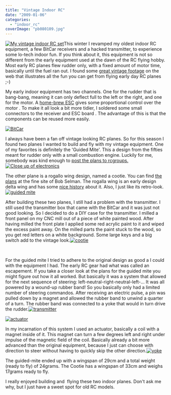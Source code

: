 ```yaml
---
title: "Vintage Indoor RC"
date: "2009-01-06"
categories: 
  - "indoor_rc"
coverImage: "pb080109.jpg"
---
```


[![My vintage indoor RC set](images/pb080109.jpg)](https://vandenbran.de/?attachment_id=224)This winter I revamped my oldest indoor RC equipment, a few BitCar receivers and a hacked transmitter, to experience some lo-tech indoor fun. If you think about it, this equipment is not so different from the early equipment used at the dawn of the RC flying hobby. Most early RC planes flew rudder only, with a fixed amount of motor time, basically until the fuel ran out. I found some [great vintage footage](http://www.rchalloffame.org/Video/index.html) on the web that illustrates all the fun you can get from flying early day RC planes ;-)

My early indoor equipment has two channels. One for the rudder that is bang-bang, meaning it can only deflect full to the left or the right, and one for the motor. A [home-brew ESC](http://www.vandenbrande.com/wp/2005/10/bitesc-electronic-speedcontroller-for-bitcars/) gives some proportional control over the motor . To make it all look a bit more tidier, I soldered some small connectors to the receiver and ESC board . The advantage of this is that the components can be reused more easily.

[![BitCar](images/simg1136-3.jpg)](https://vandenbran.de/?attachment_id=226)

I always have been a fan off vintage looking RC planes. So for this season I found two planes I wanted to build and fly with my vintage equipment. One of my favorites is definitely the 'Guided Mite'. This a design from the fifties meant for rudder only with a small combustion engine. Luckily for me, somebody was kind enough to [post the plans to rcgroups.](http://www.rcgroups.com/forums/showthread.php?t=863644)[![Close up of electronics](images/p1010018.jpg)](https://vandenbran.de/?attachment_id=218)

The other plane is a rogallo wing design, named a cootie. You can find [the plans](http://www.bsdmicrorc.com/index.php?show_aux_page=5) at the fine site of Bob Selman. The rogalla wing is an early design delta wing and has some [nice history](http://en.wikipedia.org/wiki/Rogallo_wing) about it. Also, I just like its retro-look.[![guided mite](images/pb080081.jpg)](https://vandenbran.de/?attachment_id=222)

After building these two planes, I still had a problem with the transmitter. I still used the transmitter box that came with the BitCar and it was just not good looking. So I decided to do a DIY case for the transmitter. I milled a front panel on my CNC mill out of a piece of white painted wood. After having milled the front plate I applied some red acrylic paint to it and wiped the excess paint away. On the milled parts the paint stuck to the wood, so you get red letters on a white background. Some large keys and a big switch add to the vintage look.[![cootie](images/pb080069.jpg)](https://vandenbran.de/?attachment_id=220)

 

For the guided mite I tried to adhere to the original design as good a I could with the equipment I had. The early RC gear had what was called an escapement. If you take a closer look at the plans for the guided mite you might figure out how it all worked. But basically it was a system that allowed for the next sequence of steering: left-neutral-right-neutral-left-... It was all powered by a wound-up rubber band! So you basically only had a limited number of steering commandos. After receiving an electric pulse, a pin was pulled down by a magnet and allowed the rubber band to unwind a quarter of a turn. The rubber band was connected to a yoke that would in turn drive the rudder.[![transmitter](images/pb080059.jpg)](https://vandenbran.de/?attachment_id=219)

[](https://vandenbran.de/wp-content/uploads/2009/01/p8230046.jpg)[![actuator](images/p8230045.jpg)](https://vandenbran.de/?attachment_id=234)

In my incarnation of this system I used an actuator, basically a coil with a magnet inside of it. This magnet can turn a few degrees left and right under impulse of the magnetic field of the coil. Basically already a bit more advanced than the original equipment, because I just can choose with direction to steer without having to quickly skip the other direction.[![yoke](images/p8230046.jpg)](https://vandenbran.de/?attachment_id=235)

The guided-mite ended up with a wingspan of 29cm and a total weight (ready to fly) of 24grams. The Cootie has a wingspan of 33cm and weighs 17grams ready to fly.

I really enjoyed building and  flying these two indoor planes. Don't ask me why, but I just have a sweet spot for old RC models.
